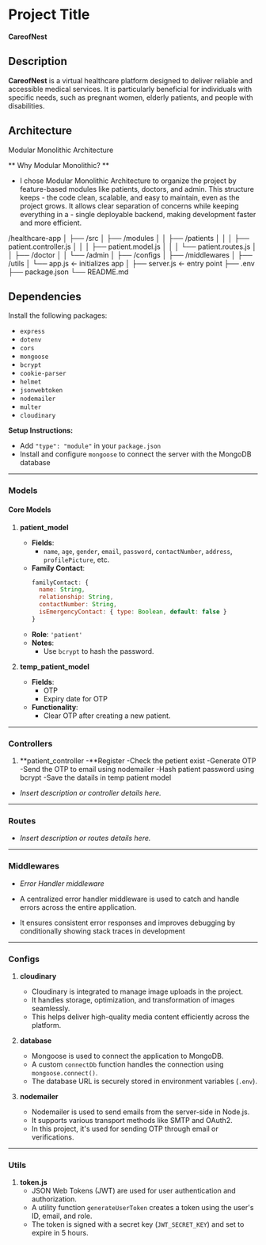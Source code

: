 # Project Title

**CareofNest**

## Description

**CareofNest** is a virtual healthcare platform designed to deliver reliable and accessible medical services. It is particularly beneficial for individuals with specific needs, such as pregnant women, elderly patients, and people with disabilities.

## Architecture

Modular Monolithic Architecture

** Why Modular Monolithic? **

- I chose Modular Monolithic Architecture to organize the project by feature-based modules like patients, doctors, and admin. This structure keeps - the code clean, scalable, and easy to maintain, even as the project grows. It allows clear separation of concerns while keeping everything in a - single deployable backend, making development faster and more efficient.

/healthcare-app
│
├── /src
│ ├── /modules
│ │ ├── /patients
│ │ │ ├── patient.controller.js
│ │ │ ├── patient.model.js
│ │ │ └── patient.routes.js
│ │ ├── /doctor
│ │ └── /admin
│ ├── /configs
│ ├── /middlewares
│ ├── /utils
│ └── app.js ← initializes app
│
├── server.js ← entry point
├── .env
├── package.json
└── README.md

## Dependencies

Install the following packages:

- `express`
- `dotenv`
- `cors`
- `mongoose`
- `bcrypt`
- `cookie-parser`
- `helmet`
- `jsonwebtoken`
- `nodemailer`
- `multer`
- `cloudinary`

**Setup Instructions:**

- Add `"type": "module"` in your `package.json`
- Install and configure `mongoose` to connect the server with the MongoDB database

---

### **Models**

#### **Core Models**

1. **patient_model**

   - **Fields**:
     - `name`, `age`, `gender`, `email`, `password`, `contactNumber`, `address`, `profilePicture`, etc.
   - **Family Contact**:
     ```js
     familyContact: {
       name: String,
       relationship: String,
       contactNumber: String,
       isEmergencyContact: { type: Boolean, default: false }
     }
     ```
   - **Role**: `'patient'`
   - **Notes**:
     - Use `bcrypt` to hash the password.

2. **temp_patient_model**
   - **Fields**:
     - OTP
     - Expiry date for OTP
   - **Functionality**:
     - Clear OTP after creating a new patient.

---

### **Controllers**

1. **patient_controller
    -**Register 
     -Check the petient exist
     -Generate OTP
     -Send the OTP to email using nodemailer
     -Hash patient password using bcrypt
     -Save the datails in temp patient model


- _Insert description or controller details here._

---

### **Routes**

- _Insert description or routes details here._

---

### **Middlewares**

- _Error Handler middleware_

- A centralized error handler middleware is used to catch and handle errors across the entire application.
- It ensures consistent error responses and improves debugging by conditionally showing stack traces in development

---

### **Configs**

1. **cloudinary**

   - Cloudinary is integrated to manage image uploads in the project.
   - It handles storage, optimization, and transformation of images seamlessly.
   - This helps deliver high-quality media content efficiently across the platform.

2. **database**

   - Mongoose is used to connect the application to MongoDB.
   - A custom `connectDb` function handles the connection using `mongoose.connect()`.
   - The database URL is securely stored in environment variables (`.env`).

3. **nodemailer**
   - Nodemailer is used to send emails from the server-side in Node.js.
   - It supports various transport methods like SMTP and OAuth2.
   - In this project, it's used for sending OTP through email or verifications.

---

### **Utils**

1. **token.js**
   - JSON Web Tokens (JWT) are used for user authentication and authorization.
   - A utility function `generateUserToken` creates a token using the user's ID, email, and role.
   - The token is signed with a secret key (`JWT_SECRET_KEY`) and set to expire in 5 hours.
